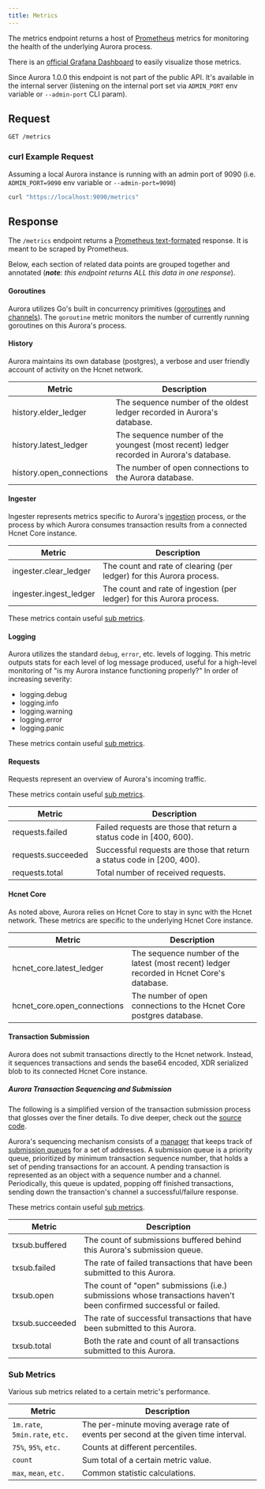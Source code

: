 ```yaml
---
title: Metrics
---
```


The metrics endpoint returns a host of [Prometheus](https://prometheus.io/) metrics for monitoring the health of the underlying Aurora process.

There is an [official Grafana Dashboard](https://grafana.com/grafana/dashboards/13793) to easily visualize those metrics.

Since Aurora 1.0.0 this endpoint is not part of the public API. It's available in the internal server (listening on the internal port set via `ADMIN_PORT` env variable or `--admin-port` CLI param).

## Request

```
GET /metrics
```

### curl Example Request

Assuming a local Aurora instance is running with an admin port of 9090 (i.e. `ADMIN_PORT=9090` env variable or `--admin-port=9090`)

```sh
curl "https://localhost:9090/metrics"
```


## Response

The `/metrics` endpoint returns a [Prometheus text-formated](https://prometheus.io/docs/instrumenting/exposition_formats/#text-based-format) response. It is meant to be scraped by Prometheus.

Below, each section of related data points are grouped together and annotated (***note**: this endpoint returns ALL this data in one response*).


#### Goroutines

Aurora utilizes Go's built in concurrency primitives ([goroutines](https://gobyexample.com/goroutines) and [channels](https://gobyexample.com/channels)). The `goroutine` metric monitors the number of currently running goroutines on this Aurora's process.


#### History

Aurora maintains its own database (postgres), a verbose and user friendly account of activity on the Hcnet network.

|    Metric     |  Description                                                                                                                               |
| ---------------- |  ------------------------------------------------------------------------------------------------------------------------------ |
| history.elder_ledger     | The sequence number of the oldest ledger recorded in Aurora's database. |
| history.latest_ledger    | The sequence number of the youngest (most recent) ledger recorded in Aurora's database.  |
| history.open_connections | The number of open connections to the Aurora database. |


#### Ingester

Ingester represents metrics specific to Aurora's [ingestion](https://github.com/shantanu-hashcash/go/blob/master/services/aurora/internal/docs/reference/admin.md#ingesting-hcnet-core-data) process, or the process by which Aurora consumes transaction results from a connected Hcnet Core instance.

|    Metric     |  Description                                                                                                                               |
| ---------------- |  ------------------------------------------------------------------------------------------------------------------------------ |
| ingester.clear_ledger |  The count and rate of clearing (per ledger) for this Aurora process.  |
| ingester.ingest_ledger | The count and rate of ingestion (per ledger)  for this Aurora process. |

These metrics contain useful [sub metrics](#sub-metrics).


#### Logging

Aurora utilizes the standard `debug`, `error`, etc. levels of logging. This metric outputs stats for each level of log message produced, useful for a high-level monitoring of "is my Aurora instance functioning properly?" In order of increasing severity:

* logging.debug
* logging.info
* logging.warning
* logging.error
* logging.panic

These metrics contain useful [sub metrics](#sub-metrics).

#### Requests

Requests represent an overview of Aurora's incoming traffic.

These metrics contain useful [sub metrics](#sub-metrics).

|    Metric     |  Description                                                                                                                               |
| ---------------- |  ------------------------------------------------------------------------------------------------------------------------------ |
| requests.failed | Failed requests are those that return a status code in [400, 600). |
| requests.succeeded | Successful requests are those that return a status code in [200, 400). |
| requests.total | Total number of received requests.  |

#### Hcnet Core
As noted above, Aurora relies on Hcnet Core to stay in sync with the Hcnet network. These metrics are specific to the underlying Hcnet Core instance.

|    Metric     |  Description                                                                                                                               |
| ---------------- |  ------------------------------------------------------------------------------------------------------------------------------ |
| hcnet_core.latest_ledger    | The sequence number of the latest (most recent) ledger recorded in Hcnet Core's database.  |
| hcnet_core.open_connections | The number of open connections to the Hcnet Core postgres database.  |

#### Transaction Submission

Aurora does not submit transactions directly to the Hcnet network. Instead, it sequences transactions and sends the base64 encoded, XDR serialized blob to its connected Hcnet Core instance. 

##### Aurora Transaction Sequencing and Submission

The following is a simplified version of the transaction submission process that glosses over the finer details. To dive deeper, check out the [source code](https://github.com/shantanu-hashcash/go/tree/master/services/aurora/internal/txsub).

Aurora's sequencing mechanism consists of a [manager](https://github.com/shantanu-hashcash/go/blob/master/services/aurora/internal/txsub/sequence/manager.go) that keeps track of [submission queues](https://github.com/shantanu-hashcash/go/blob/master/services/aurora/internal/txsub/sequence/queue.go) for a set of addresses. A submission queue is a  priority queue, prioritized by minimum transaction sequence number, that holds a set of pending transactions for an account. A pending transaction is represented as an object with a sequence number and a channel. Periodically, this queue is updated, popping off finished transactions, sending down the transaction's channel a successful/failure response.

These metrics contain useful [sub metrics](#sub-metrics).


|    Metric     |  Description                                                                                                                               |
| ---------------- |  ------------------------------------------------------------------------------------------------------------------------------ |
| txsub.buffered | The count of submissions buffered behind this Aurora's submission queue.  |
| txsub.failed | The rate of failed transactions that have been submitted to this Aurora.  |
| txsub.open | The count of "open" submissions (i.e.) submissions whose transactions haven't been confirmed successful or failed.  |
| txsub.succeeded | The rate of successful transactions that have been submitted to this Aurora.  |
| txsub.total | Both the rate and count of all transactions submitted to this Aurora. |

### Sub Metrics
Various sub metrics related to a certain metric's performance.

|    Metric     |  Description                                                                                                                               |
| ---------------- |  ------------------------------------------------------------------------------------------------------------------------------ |
| `1m.rate`, `5min.rate`, `etc.` | The per-minute moving average rate of events per second at the given time interval.  |
| `75%`, `95%`, `etc.` | Counts at different percentiles.  |
| `count` | Sum total of a certain metric value.  |
| `max`, `mean`, `etc.` |  Common statistic calculations. |




